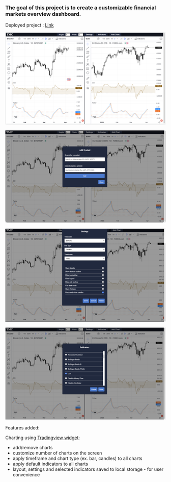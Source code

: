 ### The goal of this project is to create a customizable financial markets overview dashboard.

Deployed project : [Link](https://petrugio.github.io/charts/)

![charts.png](images/charts.png)

![add_chart.png](images/add_chart.png)

![settings.png](images/settings.png)

![indicators.png](images/indicators.png)

Features added:

Charting using [Tradingview widget](https://https://www.tradingview.com/widget/advanced-chart/):

* add/remove charts
* customize number of charts on the screen
* apply timeframe and chart type (ex. bar, candles) to all charts
* apply default indicators to all charts
* layout, settings and selected indicators saved to local storage - for user convenience
